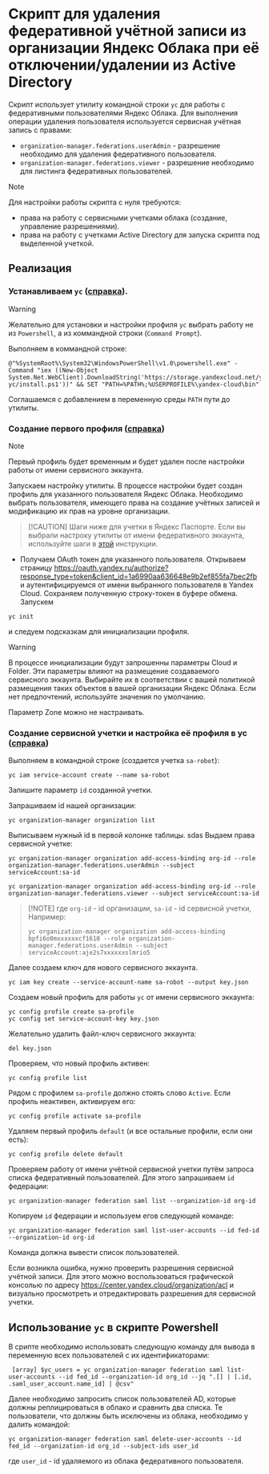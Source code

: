 # Скрипт для удаления федеративной учётной записи из организации Яндекс Облака при её отключении/удалении из Active Directory
Скрипт использует утилиту командной строки `yc` для работы с федеративными пользователями Яндекс Облака.
Для выполнения операции удаления пользователя используется сервисная учётная запись с правами:
- `organization-manager.federations.userAdmin` - разрешение необходимо для удаления федеративного пользователя.
- `organization-manager.federations.viewer` - разрешение необходимо для листинга федеративных пользователей.
> [!NOTE]
> Для настройки работы скрипта с нуля требуются:
> - права на работу с сервисными учетками облака (создание, управление разрешениями).
> - права на работу с учетками Active Directory для запуска скрипта под выделенной учеткой.

## Реализация
### Устанавливаем `yc` ([справка](https://yandex.cloud/ru/docs/cli/operations/install-cli#windows_1)). 
> [!WARNING]
> Желательно для установки и настройки профиля `yc` выбрать работу не из `Powershell`, а из коммандной строки (`Command Prompt`).

Выполняем в коммандной строке:
```
@"%SystemRoot%\System32\WindowsPowerShell\v1.0\powershell.exe" -Command "iex ((New-Object System.Net.WebClient).DownloadString('https://storage.yandexcloud.net/yandexcloud-yc/install.ps1'))" && SET "PATH=%PATH%;%USERPROFILE%\yandex-cloud\bin"
```
Соглашаемся с добавлением в переменную среды `PATH` пути до утилиты.

### Создание первого профиля ([справка](https://yandex.cloud/ru/docs/cli/operations/authentication/user))
> [!NOTE] 
> Первый профиль будет временным и будет удален после настройки работы от имени сервисного эккаунта.

Запускаем настройку утилиты. В процессе настройки будет создан профиль для указанного пользователя Яндекс Облака. Необходимо выбрать пользователя, имеющего права на создание учётных записей и модификацию их прав на уровне организации.
> [!CAUTION] Шаги ниже для учетки в Яндекс Паспорте. Если вы выбрали настроку утилиты от имени федеративного эккаунта, используйте шаги в [этой](https://yandex.cloud/ru/docs/cli/operations/authentication/federated-user) инструкции.
- Получаем OAuth токен для указанного пользователя. Открываем страницу  https://oauth.yandex.ru/authorize?response_type=token&client_id=1a6990aa636648e9b2ef855fa7bec2fb и аутентифицируемся от имени выбранного пользователя в Yandex Cloud. Сохраняем полученную строку-токен в буфере обмена.
Запускем
```
yc init
```
и следуем подсказкам для инициализации профиля.

> [!WARNING] 
> В процессе инициализации будут запрошенны параметры Cloud и Folder. Эти параметры влияют на размещение создаваемого сервисного эккаунта. Выбирайте их в соответствии с вашей политикой размещения таких объектов в вашей организации Яндекс Облака.
> Если нет предпочтений, используйте значения по умолчанию.

Параметр Zone можно не настраивать.

### Создание сервисной учетки и настройка её профиля в yc ([справка](https://yandex.cloud/ru/docs/cli/operations/authentication/service-account))
Выполняем в командной строке (создается учетка `sa-robot`):
```
yc iam service-account create --name sa-robot
```
Запишите параметр `id` созданной учетки.

Запрашиваем id нашей организации:
```
yc organization-manager organization list
```
Выписываем нужный id в первой колонке таблицы.
sdas
Выдаем права сервисной учетке:
```
yc organization-manager organization add-access-binding org-id --role organization-manager.federations.userAdmin --subject serviceAccount:sa-id

yc organization-manager organization add-access-binding org-id --role organization-manager.federations.viewer --subject serviceAccount:sa-id

```
> [!NOTE] где `org-id` - id организации, `sa-id` - id сервисной учетки, Например:
>```
>yc organization-manager organization add-access-binding bpfi6o0mxxxxxxcf1610 --role organization-manager.federations.userAdmin --subject serviceAccount:aje2s7xxxxxxslmrio5
>```

Далее создаем ключ для нового сервисного эккаунта.
```
yc iam key create --service-account-name sa-robot --output key.json
```
Создаем новый профиль для работы `yc` от имени сервисного эккаунта:
```
yc config profile create sa-profile
yc config set service-account-key key.json
```
Желательно удалить файл-ключ сервисного эккаунта:
```
del key.json
```

Проверяем, что новый профиль активен:
```
yc config profile list
```
Рядом с профилем `sa-profile` должно стоять слово `Active`.
Если профиль неактивен, активируем его:
```
yc config profile activate sa-profile
```

Удаляем первый профиль `default` (и все остальные профили, если они есть):
```
yc config profile delete default
```
Проверяем работу от имени учётной сервисной учетки путём запроса списка федеративный пользователей.
Для этого запрашиваем `id` федерации:
```
yc organization-manager federation saml list --organization-id org-id
```
Копируем `id` федерации и используем егов следующей команде:
```
yc organization-manager federation saml list-user-accounts --id fed-id --organization-id org-id
```
Команда должна вывести список пользователей.

Если возникла ошибка, нужно проверить разрешения сервисной учётной записи. Для этого можно воспользоваться графической консолью по адресу https://center.yandex.cloud/organization/acl и визуально просмотреть и отредактировать разрешения для сервисной учетки.

## Использование `yc` в скрипте Powershell
В срипте необходимо использовать следующую команду для вывода в переменную всех пользователей с их идентификаторами:
```
 [array] $yc_users = yc organization-manager federation saml list-user-accounts --id fed_id --organization-id org_id --jq ".[] | [.id, .saml_user_account.name_id] | @csv"
```

Далее необходимо запросить список пользователей AD, которые должны реплицироваться в облако и сравнить два списка.
Те пользователи, что должны быть исключены из облака, необходимо у далить командой:
```
yc organization-manager federation saml delete-user-accounts --id fed_id --organization-id org_id --subject-ids user_id
```
где `user_id` - id удаляемого из облака федеративного пользователя.



